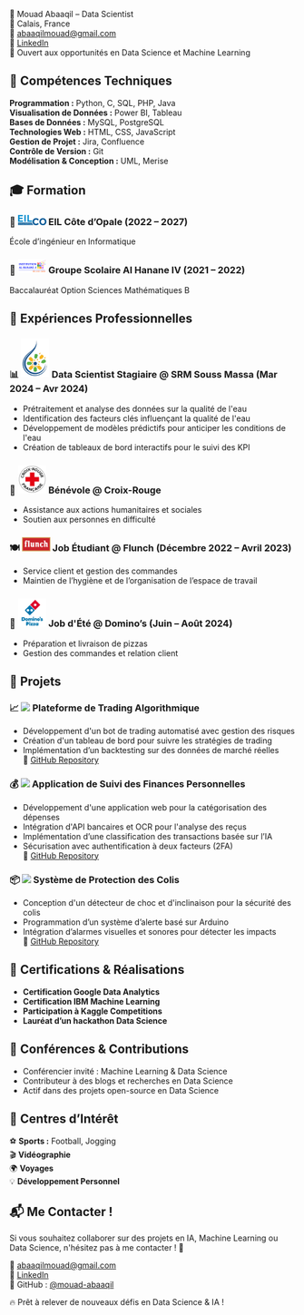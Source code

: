 🚀 Mouad Abaaqil – Data Scientist  
📍 Calais, France  
📧 abaaqilmouad@gmail.com  
🔗 [LinkedIn](https://www.linkedin.com/in/mouad_abaaqil)  
📌 Ouvert aux opportunités en Data Science et Machine Learning  

## 🔧 Compétences Techniques  
**Programmation :** Python, C, SQL, PHP, Java  
**Visualisation de Données :** Power BI, Tableau  
**Bases de Données :** MySQL, PostgreSQL  
**Technologies Web :** HTML, CSS, JavaScript  
**Gestion de Projet :** Jira, Confluence  
**Contrôle de Version :** Git  
**Modélisation & Conception :** UML, Merise  

## 🎓 Formation  
### 📖 <img src="assets/eilco.png" width="50"/> EIL Côte d’Opale (2022 – 2027)  
École d’ingénieur en Informatique  

### 📖 <img src="assets/alhanane4.png" width="50"/> Groupe Scolaire Al Hanane IV (2021 – 2022)  
Baccalauréat Option Sciences Mathématiques B  

## 💼 Expériences Professionnelles  
### 📊 <img src="assets/srmsm.png" width="50"/> Data Scientist Stagiaire @ SRM Souss Massa (Mar 2024 – Avr 2024)  
- Prétraitement et analyse des données sur la qualité de l'eau  
- Identification des facteurs clés influençant la qualité de l'eau  
- Développement de modèles prédictifs pour anticiper les conditions de l'eau  
- Création de tableaux de bord interactifs pour le suivi des KPI  

### 🤝 <img src="assets/croixrouge.png" width="50"/> Bénévole @ Croix-Rouge  
- Assistance aux actions humanitaires et sociales  
- Soutien aux personnes en difficulté  

### 🍽️ <img src="assets/flunch.png" width="50"/> Job Étudiant @ Flunch (Décembre 2022 – Avril 2023)  
- Service client et gestion des commandes  
- Maintien de l’hygiène et de l’organisation de l’espace de travail  

### 🍕 <img src="assets/dominos.png" width="50"/> Job d'Été @ Domino’s (Juin – Août 2024)  
- Préparation et livraison de pizzas  
- Gestion des commandes et relation client  

## 📌 Projets  
### 📈 <img src="assets/trading.png" width="50"/> Plateforme de Trading Algorithmique  
- Développement d'un bot de trading automatisé avec gestion des risques  
- Création d'un tableau de bord pour suivre les stratégies de trading  
- Implémentation d’un backtesting sur des données de marché réelles  
🔗 [GitHub Repository](https://github.com/mouad-abaaqil)  

### 💰 <img src="assets/finance.png" width="50"/> Application de Suivi des Finances Personnelles  
- Développement d'une application web pour la catégorisation des dépenses  
- Intégration d'API bancaires et OCR pour l'analyse des reçus  
- Implémentation d’une classification des transactions basée sur l’IA  
- Sécurisation avec authentification à deux facteurs (2FA)  
🔗 [GitHub Repository](https://github.com/mouad-abaaqil)  

### 📦 <img src="assets/package.png" width="50"/> Système de Protection des Colis  
- Conception d'un détecteur de choc et d'inclinaison pour la sécurité des colis  
- Programmation d’un système d’alerte basé sur Arduino  
- Intégration d’alarmes visuelles et sonores pour détecter les impacts  
🔗 [GitHub Repository](https://github.com/mouad-abaaqil)  

## 📜 Certifications & Réalisations  
- **Certification Google Data Analytics**  
- **Certification IBM Machine Learning**  
- **Participation à Kaggle Competitions**  
- **Lauréat d’un hackathon Data Science**  

## 🎤 Conférences & Contributions  
- Conférencier invité : Machine Learning & Data Science  
- Contributeur à des blogs et recherches en Data Science  
- Actif dans des projets open-source en Data Science  

## 🎯 Centres d’Intérêt  
⚽ **Sports :** Football, Jogging  
🎬 **Vidéographie**  
🌍 **Voyages**  
💡 **Développement Personnel**  

## 📬 Me Contacter !  
Si vous souhaitez collaborer sur des projets en IA, Machine Learning ou Data Science, n'hésitez pas à me contacter ! 🚀  

📧 abaaqilmouad@gmail.com  
🔗 [LinkedIn](https://www.linkedin.com/in/mouad_abaaqil)  
📌 GitHub : [@mouad-abaaqil](https://github.com/mouad-abaaqil)  

🔥 Prêt à relever de nouveaux défis en Data Science & IA !
